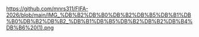 https://github.com/mnrs311/FIFA-2026/blob/main/IMG_%DB%B2%DB%B0%DB%B2%DB%B5%DB%B1%DB%B0%DB%B2%DB%B2_%DB%B1%DB%B5%DB%B2%DB%B2%DB%B4%DB%B6%20(1).png
